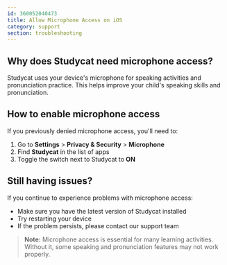 ```yaml
---
id: 360052040473
title: Allow Microphone Access on iOS
category: support
section: troubleshooting
---
```

## Why does Studycat need microphone access?

Studycat uses your device's microphone for speaking activities and pronunciation practice. This helps improve your child's speaking skills and pronunciation.  

## How to enable microphone access

If you previously denied microphone access, you'll need to:  

1. Go to **Settings** > **Privacy & Security** > **Microphone**
2. Find **Studycat** in the list of apps
3. Toggle the switch next to Studycat to **ON**

## Still having issues?

If you continue to experience problems with microphone access:

- Make sure you have the latest version of Studycat installed
- Try restarting your device
- If the problem persists, please contact our support team

> **Note:** Microphone access is essential for many learning activities. Without it, some speaking and pronunciation features may not work properly.